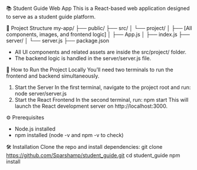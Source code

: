 📚 Student Guide Web App
This is a React-based web application designed to serve as a student guide platform.

📁 Project Structure
my-app/
├── public/
├── src/
│   └── project/
│       ├── [All components, images, and frontend logic]
│   ├── App.js
│   ├── index.js
├── server/
│   └── server.js
├── package.json

- All UI components and related assets are inside the src/project/ folder.
- The backend logic is handled in the server/server.js file.

🚀 How to Run the Project Locally
You’ll need two terminals to run the frontend and backend simultaneously.

1. Start the Server
In the first terminal, navigate to the project root and run:
node server/server.js
2. Start the React Frontend
In the second terminal, run:
npm start
This will launch the React development server on http://localhost:3000.

⚙️ Prerequisites
- Node.js installed
- npm installed (node -v and npm -v to check)

🛠️ Installation
Clone the repo and install dependencies:
git clone https://github.com/Sparshamp/student_guide.git
cd student_guide
npm install
